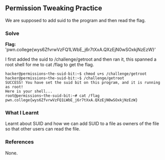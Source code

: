 ## Permission Tweaking Practice
We are supposed to add suid to the program and then read the flag. 

### Solve
**Flag:** 'pwn.college{wys6ZfvrwVzFQ1LWbE_j6r7tXxA.QXzEjN0wSOxkjNzEzW}'

I first added the suid to /challenge/getroot and then ran it, this spanned a root shell for me to cat /flag to get the flag.

```
hacker@permissions~the-suid-bit:~$ chmod u+s /challenge/getroot
hacker@permissions~the-suid-bit:~$ /challenge/getroot
SUCCESS! You have set the suid bit on this program, and it is running as root!
Here is your shell...
root@permissions~the-suid-bit:~# cat /flag
pwn.college{wys6ZfvrwVzFQ1LWbE_j6r7tXxA.QXzEjN0wSOxkjNzEzW}
```

### What I Learnt
Learnt about SUID and how we can add SUID to a file as owners of the file so that other users can read the file. 
### References 
None. 

